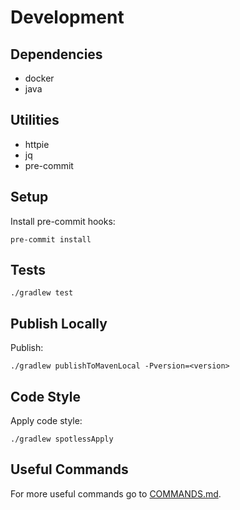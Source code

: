 # Development

## Dependencies

- docker
- java

## Utilities

- httpie
- jq
- pre-commit

## Setup

Install pre-commit hooks:

```shell
pre-commit install
```

## Tests

```shell
./gradlew test
```

## Publish Locally

Publish:

```shell
./gradlew publishToMavenLocal -Pversion=<version>
```

## Code Style

Apply code style:

```shell
./gradlew spotlessApply
```

## Useful Commands

For more useful commands go to [COMMANDS.md](COMMANDS.md).
